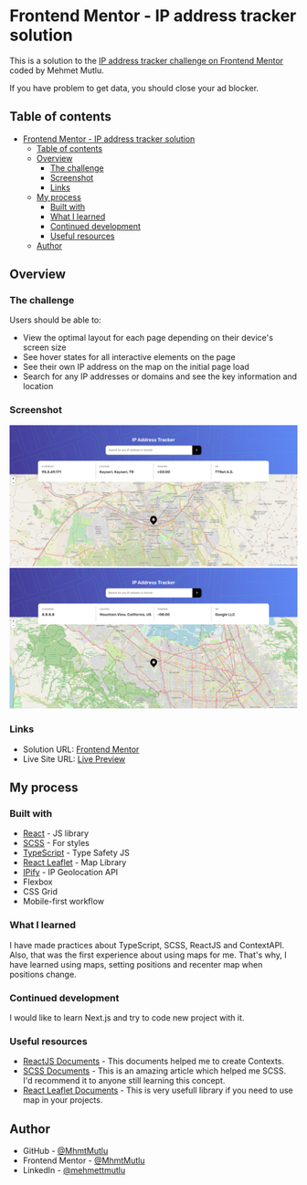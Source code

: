 # Frontend Mentor - IP address tracker solution

This is a solution to the [IP address tracker challenge on Frontend Mentor](https://www.frontendmentor.io/challenges/ip-address-tracker-I8-0yYAH0) coded by Mehmet Mutlu. 

If you have problem to get data, you should close your ad blocker.

## Table of contents

- [Frontend Mentor - IP address tracker solution](#frontend-mentor---ip-address-tracker-solution)
  - [Table of contents](#table-of-contents)
  - [Overview](#overview)
    - [The challenge](#the-challenge)
    - [Screenshot](#screenshot)
    - [Links](#links)
  - [My process](#my-process)
    - [Built with](#built-with)
    - [What I learned](#what-i-learned)
    - [Continued development](#continued-development)
    - [Useful resources](#useful-resources)
  - [Author](#author)

## Overview

### The challenge

Users should be able to:

- View the optimal layout for each page depending on their device's screen size
- See hover states for all interactive elements on the page
- See their own IP address on the map on the initial page load
- Search for any IP addresses or domains and see the key information and location

### Screenshot

![Project Image](/public/assets/screenshot1.png)
![Project Image](/public/assets/screenshot2.png)

### Links

- Solution URL: [Frontend Mentor](https://www.frontendmentor.io/solutions/ip-tracker-app-coded-with-reactjs-typescript-and-scss-Csprhsv-G)
- Live Site URL: [Live Preview](https://react-ip-tracker-app.vercel.app/)

## My process

### Built with

- [React](https://reactjs.org/) - JS library
- [SCSS](https://sass-lang.com/guide) - For styles
- [TypeScript](https://www.typescriptlang.org/) - Type Safety JS
- [React Leaflet](https://react-leaflet.js.org/) - Map Library
- [IPify](https://geo.ipify.org/docs) - IP Geolocation API
- Flexbox
- CSS Grid
- Mobile-first workflow

### What I learned

I have made practices about TypeScript, SCSS, ReactJS and ContextAPI. Also, that was the first experience about using maps for me. That's why, I have learned using maps, setting positions and recenter map when positions change.

### Continued development

I would like to learn Next.js and try to code new project with it.

### Useful resources

- [ReactJS Documents](https://reactjs.org/) - This documents helped me to create Contexts.
- [SCSS Documents](https://sass-lang.com/guide) - This is an amazing article which helped me SCSS. I'd recommend it to anyone still learning this concept.
- [React Leaflet Documents](https://react-leaflet.js.org/) - This is very usefull library if you need to use map in your projects.

## Author

- GitHub - [@MhmtMutlu](https://github.com/MhmtMutlu)
- Frontend Mentor - [@MhmtMutlu](https://www.frontendmentor.io/profile/MhmtMutlu)
- LinkedIn - [@mehmettmutlu](https://www.linkedin.com/in/mehmettmutlu/)